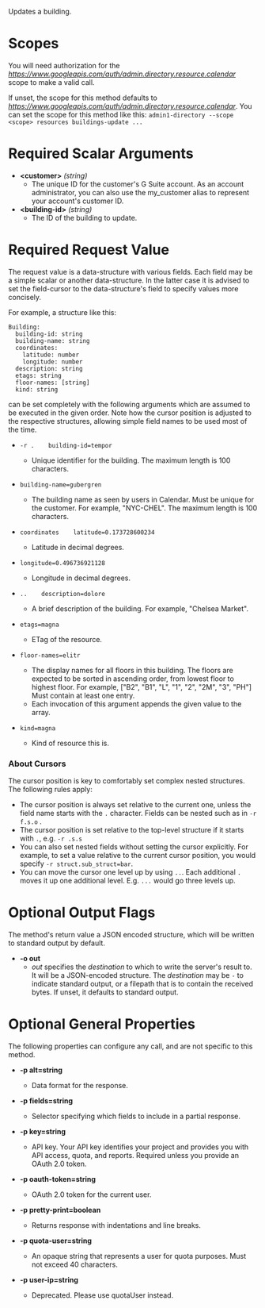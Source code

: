 Updates a building.
# Scopes

You will need authorization for the *https://www.googleapis.com/auth/admin.directory.resource.calendar* scope to make a valid call.

If unset, the scope for this method defaults to *https://www.googleapis.com/auth/admin.directory.resource.calendar*.
You can set the scope for this method like this: `admin1-directory --scope <scope> resources buildings-update ...`
# Required Scalar Arguments
* **&lt;customer&gt;** *(string)*
    - The unique ID for the customer&#39;s G Suite account. As an account administrator, you can also use the my_customer alias to represent your account&#39;s customer ID.
* **&lt;building-id&gt;** *(string)*
    - The ID of the building to update.
# Required Request Value

The request value is a data-structure with various fields. Each field may be a simple scalar or another data-structure.
In the latter case it is advised to set the field-cursor to the data-structure's field to specify values more concisely.

For example, a structure like this:
```
Building:
  building-id: string
  building-name: string
  coordinates:
    latitude: number
    longitude: number
  description: string
  etags: string
  floor-names: [string]
  kind: string

```

can be set completely with the following arguments which are assumed to be executed in the given order. Note how the cursor position is adjusted to the respective structures, allowing simple field names to be used most of the time.

* `-r .    building-id=tempor`
    - Unique identifier for the building. The maximum length is 100 characters.
* `building-name=gubergren`
    - The building name as seen by users in Calendar. Must be unique for the customer. For example, &#34;NYC-CHEL&#34;. The maximum length is 100 characters.
* `coordinates    latitude=0.173728600234`
    - Latitude in decimal degrees.
* `longitude=0.496736921128`
    - Longitude in decimal degrees.

* `..    description=dolore`
    - A brief description of the building. For example, &#34;Chelsea Market&#34;.
* `etags=magna`
    - ETag of the resource.
* `floor-names=elitr`
    - The display names for all floors in this building. The floors are expected to be sorted in ascending order, from lowest floor to highest floor. For example, [&#34;B2&#34;, &#34;B1&#34;, &#34;L&#34;, &#34;1&#34;, &#34;2&#34;, &#34;2M&#34;, &#34;3&#34;, &#34;PH&#34;] Must contain at least one entry.
    - Each invocation of this argument appends the given value to the array.
* `kind=magna`
    - Kind of resource this is.


### About Cursors

The cursor position is key to comfortably set complex nested structures. The following rules apply:

* The cursor position is always set relative to the current one, unless the field name starts with the `.` character. Fields can be nested such as in `-r f.s.o` .
* The cursor position is set relative to the top-level structure if it starts with `.`, e.g. `-r .s.s`
* You can also set nested fields without setting the cursor explicitly. For example, to set a value relative to the current cursor position, you would specify `-r struct.sub_struct=bar`.
* You can move the cursor one level up by using `..`. Each additional `.` moves it up one additional level. E.g. `...` would go three levels up.


# Optional Output Flags

The method's return value a JSON encoded structure, which will be written to standard output by default.

* **-o out**
    - *out* specifies the *destination* to which to write the server's result to.
      It will be a JSON-encoded structure.
      The *destination* may be `-` to indicate standard output, or a filepath that is to contain the received bytes.
      If unset, it defaults to standard output.
# Optional General Properties

The following properties can configure any call, and are not specific to this method.

* **-p alt=string**
    - Data format for the response.

* **-p fields=string**
    - Selector specifying which fields to include in a partial response.

* **-p key=string**
    - API key. Your API key identifies your project and provides you with API access, quota, and reports. Required unless you provide an OAuth 2.0 token.

* **-p oauth-token=string**
    - OAuth 2.0 token for the current user.

* **-p pretty-print=boolean**
    - Returns response with indentations and line breaks.

* **-p quota-user=string**
    - An opaque string that represents a user for quota purposes. Must not exceed 40 characters.

* **-p user-ip=string**
    - Deprecated. Please use quotaUser instead.
